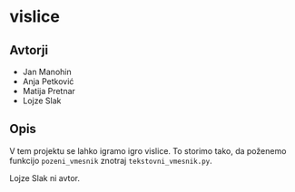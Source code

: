 # vislice

## Avtorji

* Jan Manohin
* Anja Petković
* Matija Pretnar
* Lojze Slak

## Opis

V tem projektu se lahko igramo igro vislice.
To storimo tako, da poženemo funkcijo `pozeni_vmesnik` znotraj `tekstovni_vmesnik.py`.

Lojze Slak ni avtor.
